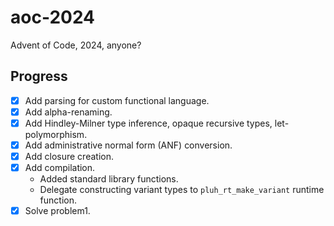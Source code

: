 # aoc-2024
Advent of Code, 2024, anyone?

## Progress
- [x] Add parsing for custom functional language.
- [x] Add alpha-renaming.
- [x] Add Hindley-Milner type inference, opaque recursive types, let-polymorphism.
- [x] Add administrative normal form (ANF) conversion.
- [x] Add closure creation.
- [x] Add compilation.
  - Added standard library functions.
  - Delegate constructing variant types to `pluh_rt_make_variant` runtime function.
- [x] Solve problem1.
